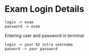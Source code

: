 # Exam Login Details

    login -> exam
    password -> exam

Entering user and password in terminal

    login -> your 42 intra username
    pasword -> your password
